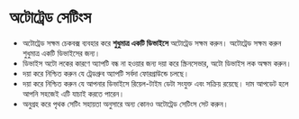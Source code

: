 # **অটোট্রেড সেটিংস**

- অটোট্রেড সক্ষম চেকবক্স ব্যবহার করে **শুধুমাত্র একটি ডিভাইসে** অটোট্রেড সক্ষম করুন। অটোট্রেড সক্ষম করুন শুধুমাত্র একটি ডিভাইসের জন্য।
- ডিভাইস অটো লকের কারণে অ্যাপটি বন্ধ না হওয়ার জন্য দয়া করে স্ক্রিনসেভার, অটো ডিভাইস লক অক্ষম করুন।
- দয়া করে নিশ্চিত করুন যে ট্রেডগ্রুব অ্যাপটি সর্বদা ফোরগ্রাউন্ডে চলছে।
- দয়া করে নিশ্চিত করুন যে আপনার ডিভাইসে রিয়েল-টাইম ডেটা সংযুক্ত এবং সক্রিয় রয়েছে। দাম আপডেট হলে আপনি সহজেই এটি যাচাই করতে পারেন।
- অনুগ্রহ করে পৃথক সেটিং সহায়তা অনুসারে অন্য কোনও অটোট্রেড সেটিংস সেট করুন।

